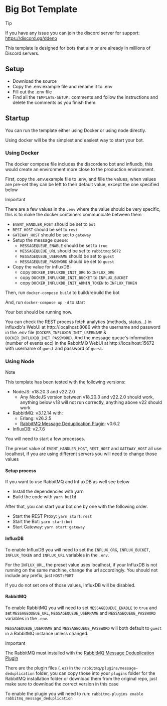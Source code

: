 # Big Bot Template

> [!TIP]
> If you have any issue you can join the discord server for support: https://discord.gg/ddeno

This template is designed for bots that aim or are already in millions of Discord servers.

## Setup

- Download the source
- Copy the .env.example file and rename it to .env
- Fill out the .env file
- Find all the `TEMPLATE-SETUP:` comments and follow the instructions and delete the comments as you finish them.

## Startup

You can run the template either using Docker or using node directly.

Using docker will be the simplest and easiest way to start your bot.

### Using Docker

The docker compose file includes the discordeno bot and influxdb, this would create an environment more close to the production environment.

First, copy the .env.example file to .env, and fille the values, when values are pre-set they can be left to their default value, except the one specified below

> [!IMPORTANT]
> There are a few values in the `.env` where the value should be very specific, this is to make the docker containers communicate between them
>
> - `EVENT_HANDLER_HOST` should be set to `bot`
> - `REST_HOST` should be set to `rest`
> - `GATEWAY_HOST` should be set to `gateway`
> - Setup the message queue:
>   - `MESSAGEQUEUE_ENABLE` should be set to `true`
>   - `MESSAGEQUEUE_URL` should be set to `rabbitmq:5672`
>   - `MESSAGEQUEUE_USERNAME` should be set to `guest`
>   - `MESSAGEQUEUE_PASSWORD` should be set to `guest`
> - Copy the value for influxDB:
>   - copy `DOCKER_INFLUXDB_INIT_ORG` to `INFLUX_ORG`
>   - copy `DOCKER_INFLUXDB_INIT_BUCKET` to `INFLUX_BUCKET`
>   - copy `DOCKER_INFLUXDB_INIT_ADMIN_TOKEN` to `INFLUX_TOKEN`

Then, run `docker-compose build` to build/rebuild the bot

And, run `docker-compose up -d` to start

Your bot should be running now.

You can check the REST process fetch analytics (methods, status...) in influxdb's WebUI at http://localhost:8086 with the username and password in the .env file (`DOCKER_INFLUXDB_INIT_USERNAME` & `DOCKER_INFLUXDB_INIT_PASSWORD`). And the message queue's information (number of events ecc) in the RabbitMQ WebUI at http://localhost:15672 with username of `guest` and password of `guest`.

### Using Node

> [!NOTE]
> This template has been tested with the following versions:
>
> - NodeJS: v18.20.3 and v22.2.0
>   - Any NodeJS version between v18.20.3 and v22.2.0 should work, anything below v18 will not run correctly, anything above v22 should work
> - RabbitMQ: v3.12.14 with:
>   - Erlang: v26.2.5
>   - [RabbitMQ Message Deduplication Plugin](https://github.com/noxdafox/rabbitmq-message-deduplication): v0.6.2
> - InfluxDB: v2.7.6

You will need to start a few processes.

The preset value of `EVENT_HANDLER_HOST`, `REST_HOST` and `GATEWAY_HOST` all use localhost, if you are using different servers you will need to change those values

#### Setup process

If you want to use RabbitMQ and InfluxDB as well see below

- Install the dependencies with yarn
- Build the code with `yarn build`

After that, you can start your bot one by one with the following order.

- Start the REST Proxy: `yarn start:rest`
- Start the Bot: `yarn start:bot`
- Start Gateway: `yarn start:gateway`

#### InfluxDB

To enable InfluxDB you will need to set the `INFLUX_ORG`, `INFLUX_BUCKET`, `INFLUX_TOKEN` and `INFLUX_URL` variables in the `.env`.

For the `INFLUX_URL`, the preset value uses localhost, if your InfluxDB is not running on the same machine, change the url accordingly. You should not include any prefix, just `HOST:PORT`

If you do not set one of those values, InfluxDB will be disabled.

#### RabbitMQ

To enable RabbitMQ you will need to set `MESSAGEQUEUE_ENABLE` to `true` and set `MESSAGEQUEUE_URL`, `MESSAGEQUEUE_USERNAME` and `MESSAGEQUEUE_PASSWORD` variables in the `.env`.

`MESSAGEQUEUE_USERNAME` and `MESSAGEQUEUE_PASSWORD` will both default to `guest` in a RabbitMQ instance unless changed.

> [!IMPORTANT]
> The RabbitMQ must installed with the [RabbitMQ Message Deduplication Plugin](https://github.com/noxdafox/rabbitmq-message-deduplication)
>
> There are the plugin files (`.ez`) in the `rabbitmq/plugins/message-deduplication` folder, you can copy those into your `plugins` folder for the RabbitMQ installation folder or download them from the original repo, just make sure to download the correct version in this case
>
> To enable the plugin you will need to run: `rabbitmq-plugins enable rabbitmq_message_deduplication`
